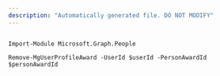 ```yaml
---
description: "Automatically generated file. DO NOT MODIFY"
---
```


```powershellv1

Import-Module Microsoft.Graph.People

Remove-MgUserProfileAward -UserId $userId -PersonAwardId $personAwardId

```